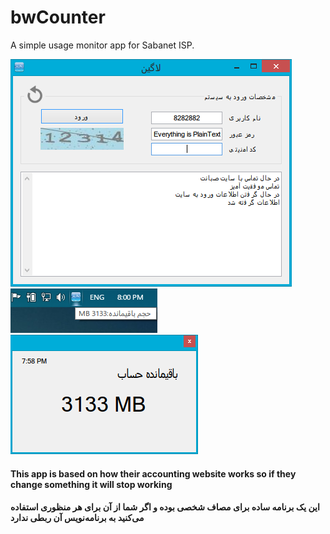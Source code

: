 bwCounter
=========

A simple usage monitor app for Sabanet ISP.

![login form](screenshots/login.png)
![notification](screenshots/tray.png)
![status](screenshots/status.png)

#### This app is based on how their accounting website works so if they change something it will stop working
#### این یک برنامه ساده برای مصاف شخصی بوده و اگر شما از آن برای هر منظوری استفاده می‌کنید به برنامه‌نویس آن ربطی ندارد
